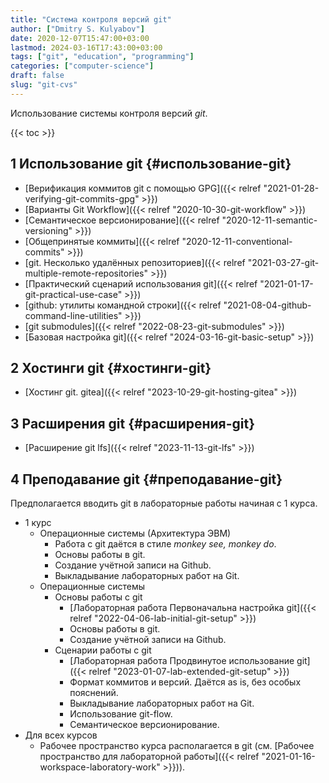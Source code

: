 ```yaml
---
title: "Система контроля версий git"
author: ["Dmitry S. Kulyabov"]
date: 2020-12-07T15:47:00+03:00
lastmod: 2024-03-16T17:43:00+03:00
tags: ["git", "education", "programming"]
categories: ["computer-science"]
draft: false
slug: "git-cvs"
---
```


Использование системы контроля версий _git_.

<!--more-->

{{< toc >}}


## <span class="section-num">1</span> Использование git {#использование-git}

-   [Верификация коммитов git с помощью GPG]({{< relref "2021-01-28-verifying-git-commits-gpg" >}})
-   [Варианты Git Workflow]({{< relref "2020-10-30-git-workflow" >}})
-   [Семантическое версионирование]({{< relref "2020-12-11-semantic-versioning" >}})
-   [Общепринятые коммиты]({{< relref "2020-12-11-conventional-commits" >}})
-   [git. Несколько удалённых репозиториев]({{< relref "2021-03-27-git-multiple-remote-repositories" >}})
-   [Практический сценарий использования git]({{< relref "2021-01-17-git-practical-use-case" >}})
-   [github: утилиты командной строки]({{< relref "2021-08-04-github-command-line-utilities" >}})
-   [git submodules]({{< relref "2022-08-23-git-submodules" >}})
-   [Базовая настройка git]({{< relref "2024-03-16-git-basic-setup" >}})


## <span class="section-num">2</span> Хостинги git {#хостинги-git}

-   [Хостинг git. gitea]({{< relref "2023-10-29-git-hosting-gitea" >}})


## <span class="section-num">3</span> Расширения git {#расширения-git}

-   [Расширение git lfs]({{< relref "2023-11-13-git-lfs" >}})


## <span class="section-num">4</span> Преподавание git {#преподавание-git}

Предполагается вводить git в лабораторные работы начиная с 1 курса.

-   1 курс
    -   Операционные системы (Архитектура ЭВМ)
        -   Работа с git даётся в стиле _monkey see, monkey do_.
        -   Основы работы в git.
        -   Создание учётной записи на Github.
        -   Выкладывание лабораторных работ на Git.
    -   Операционные системы
        -   Основы работы с git
            -   [Лабораторная работа Первоначальна настройка git]({{< relref "2022-04-06-lab-initial-git-setup" >}})
            -   Основы работы в git.
            -   Создание учётной записи на Github.
        -   Сценарии работы с git
            -   [Лабораторная работа Продвинутое использование git]({{< relref "2023-01-07-lab-extended-git-setup" >}})
            -   Формат коммитов и версий. Даётся as is, без особых пояснений.
            -   Выкладывание лабораторных работ на Git.
            -   Использование git-flow.
            -   Семантическое версионирование.
-   Для всех курсов
    -   Рабочее пространство курса располагается в git (см. [Рабочее пространство для лабораторной работы]({{< relref "2021-01-16-workspace-laboratory-work" >}})).
